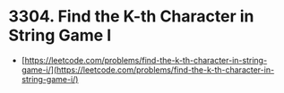 # 3304. Find the K-th Character in String Game I

- [https://leetcode.com/problems/find-the-k-th-character-in-string-game-i/](https://leetcode.com/problems/find-the-k-th-character-in-string-game-i/)
